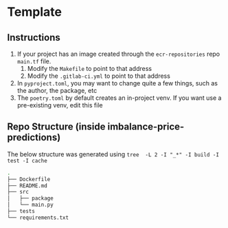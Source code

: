 # Template

## Instructions

1. If your project has an image created through the `ecr-repositories` repo `main.tf` file.
    1. Modify the `Makefile` to point to that address
    2. Modify the `.gitlab-ci.yml` to point to that address
2. In `pyproject.toml`, you may want to change quite a few things, such as the author, the package, etc
3. The `poetry.toml` by default creates an in-project venv. If you want use a pre-existing venv, edit this file

## Repo Structure (inside imbalance-price-predictions)

The below structure was generated using `tree  -L 2 -I "_*" -I build -I test -I cache`

```bash
.
├── Dockerfile                 
├── README.md                  
├── src
│   ├── package               
│   └── main.py                 
├── tests             
└── requirements.txt           
```
